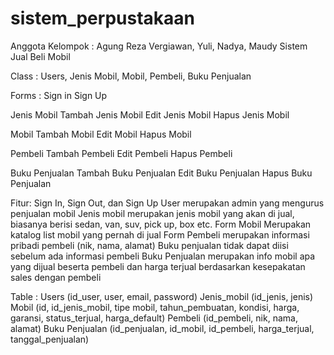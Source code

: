 # sistem_perpustakaan
Anggota Kelompok : Agung Reza Vergiawan, Yuli, Nadya, Maudy
Sistem Jual Beli Mobil

Class :
Users,
Jenis Mobil,
Mobil,
Pembeli,
Buku Penjualan 

Forms :
Sign in 
Sign Up

Jenis Mobil
Tambah Jenis Mobil
Edit Jenis Mobil
Hapus Jenis Mobil

Mobil
Tambah Mobil
Edit Mobil
Hapus Mobil

Pembeli
Tambah Pembeli
Edit Pembeli
Hapus Pembeli

Buku Penjualan
Tambah Buku Penjualan
Edit Buku Penjualan
Hapus Buku Penjualan

Fitur:
Sign In, Sign Out, dan Sign Up
User merupakan admin yang mengurus penjualan mobil
Jenis mobil merupakan jenis mobil yang akan di jual, biasanya berisi sedan, van, suv, pick up, box etc.
Form Mobil Merupakan katalog list mobil yang pernah di jual 
Form Pembeli merupakan informasi pribadi pembeli (nik, nama, alamat)
Buku penjualan tidak dapat diisi sebelum ada informasi pembeli
Buku Penjualan merupakan info mobil apa yang dijual beserta pembeli dan harga terjual berdasarkan kesepakatan sales dengan pembeli

Table :
Users (id_user, user, email, password)
Jenis_mobil (id_jenis, jenis)
Mobil (id, id_jenis_mobil, tipe mobil, tahun_pembuatan, kondisi, harga, garansi, status_terjual, harga_default)
Pembeli (id_pembeli, nik, nama, alamat)
Buku Penjualan (id_penjualan, id_mobil, id_pembeli, harga_terjual,  tanggal_penjualan)

